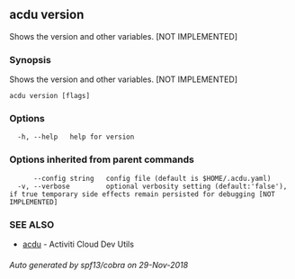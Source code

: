 ## acdu version

Shows the version and other variables. [NOT IMPLEMENTED]

### Synopsis

Shows the version and other variables. [NOT IMPLEMENTED]

```
acdu version [flags]
```

### Options

```
  -h, --help   help for version
```

### Options inherited from parent commands

```
      --config string   config file (default is $HOME/.acdu.yaml)
  -v, --verbose         optional verbosity setting (default:'false'), if true temporary side effects remain persisted for debugging [NOT IMPLEMENTED]
```

### SEE ALSO

* [acdu](acdu.md)	 - Activiti Cloud Dev Utils

###### Auto generated by spf13/cobra on 29-Nov-2018
